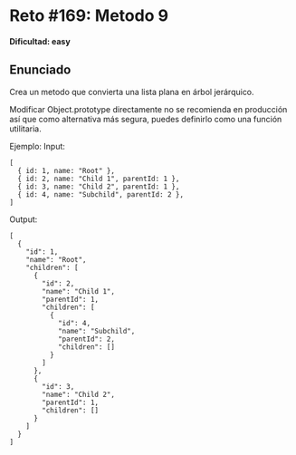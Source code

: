 # Reto #169: Metodo 9

#### Dificultad: easy

## Enunciado

Crea un metodo que convierta una lista plana en árbol jerárquico.

Modificar Object.prototype directamente no se recomienda en producción así que como alternativa más segura, puedes definirlo como una función utilitaria.

Ejemplo:
Input:

```
[
  { id: 1, name: "Root" },
  { id: 2, name: "Child 1", parentId: 1 },
  { id: 3, name: "Child 2", parentId: 1 },
  { id: 4, name: "Subchild", parentId: 2 },
]
```

Output:

```
[
  {
    "id": 1,
    "name": "Root",
    "children": [
      {
        "id": 2,
        "name": "Child 1",
        "parentId": 1,
        "children": [
          {
            "id": 4,
            "name": "Subchild",
            "parentId": 2,
            "children": []
          }
        ]
      },
      {
        "id": 3,
        "name": "Child 2",
        "parentId": 1,
        "children": []
      }
    ]
  }
]
```
